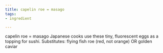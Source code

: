 ```yaml
---
title: capelin roe = masago
tags:
- ingredient

---
```

capelin roe = masago Japanese cooks use these tiny, fluorescent eggs as a topping for sushi. Substitutes: flying fish roe (red, not orange) OR golden caviar
